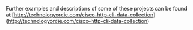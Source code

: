 Further examples and descriptions of some of these projects can be found at
[http://technologyordie.com/cisco-http-cli-data-collection]
(http://technologyordie.com/cisco-http-cli-data-collection)
